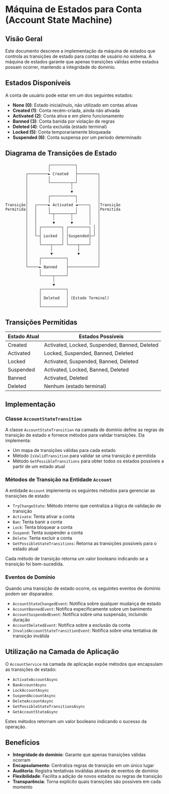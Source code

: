 # Máquina de Estados para Conta (Account State Machine)

## Visão Geral
Este documento descreve a implementação da máquina de estados que controla as transições de estado para contas de usuário no sistema. A máquina de estados garante que apenas transições válidas entre estados possam ocorrer, mantendo a integridade do domínio.

## Estados Disponíveis
A conta de usuário pode estar em um dos seguintes estados:

- **None (0)**: Estado inicial/nulo, não utilizado em contas ativas
- **Created (1)**: Conta recém-criada, ainda não ativada
- **Activated (2)**: Conta ativa e em pleno funcionamento
- **Banned (3)**: Conta banida por violação de regras
- **Deleted (4)**: Conta excluída (estado terminal)
- **Locked (5)**: Conta temporariamente bloqueada
- **Suspended (6)**: Conta suspensa por um período determinado

## Diagrama de Transições de Estado
```
                   ┌───────────┐
                   │           │
         ┌─────────► Created   ├─────────┐
         │         │           │         │
         │         └─────────┬─┘         │
         │                   │           │
         │                   ▼           │
         │         ┌───────────┐         │
         │         │           │         │
Transição│   ┌─────► Activated ◄─────┐   │Transição
Permitida│   │     │           │     │   │Permitida
         │   │     └─┬───────┬─┘     │   │
         │   │       │       │       │   │
         │   │       ▼       ▼       │   │
         │   │ ┌─────────┐ ┌─────────┐ │ │
         │   │ │         │ │         │ │ │
         │   └─┤ Locked  │ │Suspended├─┘ │
         │     │         │ │         │   │
         │     └────┬────┘ └────┬────┘   │
         │          │           │        │
         │          ▼           ▼        │
         │     ┌───────────┐             │
         │     │           │             │
         └─────► Banned    ├─────────────┘
               │           │
               └─────┬─────┘
                     │
                     ▼
               ┌───────────┐
               │           │
               │ Deleted   │ (Estado Terminal)
               │           │
               └───────────┘
```

## Transições Permitidas

| Estado Atual | Estados Possíveis                                  |
|--------------|---------------------------------------------------|
| Created      | Activated, Locked, Suspended, Banned, Deleted      |
| Activated    | Locked, Suspended, Banned, Deleted                 |
| Locked       | Activated, Suspended, Banned, Deleted              |
| Suspended    | Activated, Locked, Banned, Deleted                 |
| Banned       | Activated, Deleted                                 |
| Deleted      | Nenhum (estado terminal)                           |

## Implementação

### Classe `AccountStateTransition`
A classe `AccountStateTransition` na camada de domínio define as regras de transição de estado e fornece métodos para validar transições. Ela implementa:

- Um mapa de transições válidas para cada estado
- Método `IsValidTransition` para validar se uma transição é permitida
- Método `GetPossibleTransitions` para obter todos os estados possíveis a partir de um estado atual

### Métodos de Transição na Entidade `Account`
A entidade `Account` implementa os seguintes métodos para gerenciar as transições de estado:

- `TryChangeState`: Método interno que centraliza a lógica de validação de transição
- `Activate`: Tenta ativar a conta
- `Ban`: Tenta banir a conta
- `Lock`: Tenta bloquear a conta
- `Suspend`: Tenta suspender a conta
- `Delete`: Tenta excluir a conta
- `GetPossibleStateTransitions`: Retorna as transições possíveis para o estado atual

Cada método de transição retorna um valor booleano indicando se a transição foi bem-sucedida.

### Eventos de Domínio
Quando uma transição de estado ocorre, os seguintes eventos de domínio podem ser disparados:

- `AccountStateChangedEvent`: Notifica sobre qualquer mudança de estado
- `AccountBannedEvent`: Notifica especificamente sobre um banimento
- `AccountSuspendedEvent`: Notifica sobre uma suspensão, incluindo duração
- `AccountDeletedEvent`: Notifica sobre a exclusão da conta
- `InvalidAccountStateTransitionEvent`: Notifica sobre uma tentativa de transição inválida

## Utilização na Camada de Aplicação
O `AccountService` na camada de aplicação expõe métodos que encapsulam as transições de estado:

- `ActivateAccountAsync`
- `BanAccountAsync`
- `LockAccountAsync`
- `SuspendAccountAsync`
- `DeleteAccountAsync`
- `GetPossibleStateTransitionsAsync`
- `GetAccountStateAsync`

Estes métodos retornam um valor booleano indicando o sucesso da operação.

## Benefícios

- **Integridade do domínio**: Garante que apenas transições válidas ocorram
- **Encapsulamento**: Centraliza regras de transição em um único lugar
- **Auditoria**: Registra tentativas inválidas através de eventos de domínio
- **Flexibilidade**: Facilita a adição de novos estados ou regras de transição
- **Transparência**: Torna explícito quais transições são possíveis em cada momento